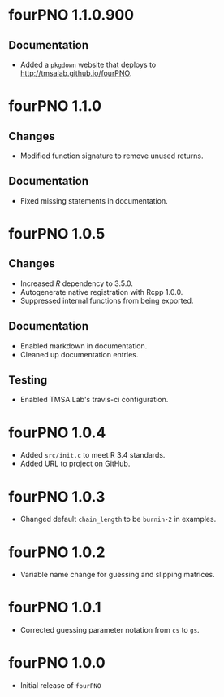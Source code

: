 # fourPNO 1.1.0.900

## Documentation

- Added a `pkgdown` website that deploys to <http://tmsalab.github.io/fourPNO>.

# fourPNO 1.1.0

## Changes

- Modified function signature to remove unused returns.

## Documentation

- Fixed missing statements in documentation.

# fourPNO 1.0.5

## Changes

- Increased _R_ dependency to 3.5.0.
- Autogenerate native registration with Rcpp 1.0.0.
- Suppressed internal functions from being exported.

## Documentation

- Enabled markdown in documentation.
- Cleaned up documentation entries.

## Testing

- Enabled TMSA Lab's travis-ci configuration.

# fourPNO 1.0.4

- Added `src/init.c` to meet R 3.4 standards.
- Added URL to project on GitHub.

# fourPNO 1.0.3

- Changed default `chain_length` to be `burnin-2` in examples.

# fourPNO 1.0.2

- Variable name change for guessing and slipping matrices.

# fourPNO 1.0.1

- Corrected guessing parameter notation from `cs` to `gs`.

# fourPNO 1.0.0

- Initial release of `fourPNO`

